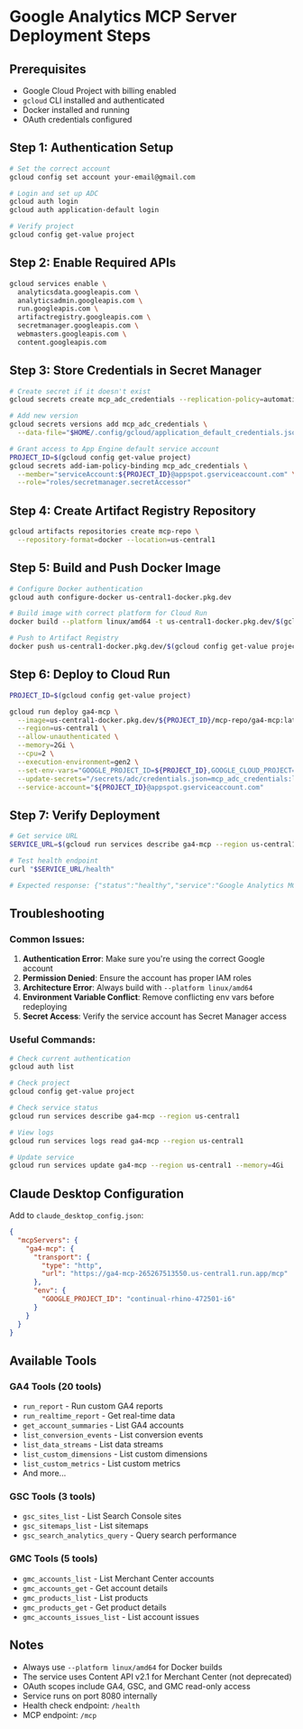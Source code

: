 # Google Analytics MCP Server Deployment Steps

## Prerequisites
- Google Cloud Project with billing enabled
- `gcloud` CLI installed and authenticated
- Docker installed and running
- OAuth credentials configured

## Step 1: Authentication Setup
```bash
# Set the correct account
gcloud config set account your-email@gmail.com

# Login and set up ADC
gcloud auth login
gcloud auth application-default login

# Verify project
gcloud config get-value project
```

## Step 2: Enable Required APIs
```bash
gcloud services enable \
  analyticsdata.googleapis.com \
  analyticsadmin.googleapis.com \
  run.googleapis.com \
  artifactregistry.googleapis.com \
  secretmanager.googleapis.com \
  webmasters.googleapis.com \
  content.googleapis.com
```

## Step 3: Store Credentials in Secret Manager
```bash
# Create secret if it doesn't exist
gcloud secrets create mcp_adc_credentials --replication-policy=automatic

# Add new version
gcloud secrets versions add mcp_adc_credentials \
  --data-file="$HOME/.config/gcloud/application_default_credentials.json"

# Grant access to App Engine default service account
PROJECT_ID=$(gcloud config get-value project)
gcloud secrets add-iam-policy-binding mcp_adc_credentials \
  --member="serviceAccount:${PROJECT_ID}@appspot.gserviceaccount.com" \
  --role="roles/secretmanager.secretAccessor"
```

## Step 4: Create Artifact Registry Repository
```bash
gcloud artifacts repositories create mcp-repo \
  --repository-format=docker --location=us-central1
```

## Step 5: Build and Push Docker Image
```bash
# Configure Docker authentication
gcloud auth configure-docker us-central1-docker.pkg.dev

# Build image with correct platform for Cloud Run
docker build --platform linux/amd64 -t us-central1-docker.pkg.dev/$(gcloud config get-value project)/mcp-repo/ga4-mcp:latest .

# Push to Artifact Registry
docker push us-central1-docker.pkg.dev/$(gcloud config get-value project)/mcp-repo/ga4-mcp:latest
```

## Step 6: Deploy to Cloud Run
```bash
PROJECT_ID=$(gcloud config get-value project)

gcloud run deploy ga4-mcp \
  --image=us-central1-docker.pkg.dev/${PROJECT_ID}/mcp-repo/ga4-mcp:latest \
  --region=us-central1 \
  --allow-unauthenticated \
  --memory=2Gi \
  --cpu=2 \
  --execution-environment=gen2 \
  --set-env-vars="GOOGLE_PROJECT_ID=${PROJECT_ID},GOOGLE_CLOUD_PROJECT=${PROJECT_ID}" \
  --update-secrets="/secrets/adc/credentials.json=mcp_adc_credentials:latest" \
  --service-account="${PROJECT_ID}@appspot.gserviceaccount.com"
```

## Step 7: Verify Deployment
```bash
# Get service URL
SERVICE_URL=$(gcloud run services describe ga4-mcp --region us-central1 --format='value(status.url)')

# Test health endpoint
curl "$SERVICE_URL/health"

# Expected response: {"status":"healthy","service":"Google Analytics MCP Server"}
```

## Troubleshooting

### Common Issues:

1. **Authentication Error**: Make sure you're using the correct Google account
2. **Permission Denied**: Ensure the account has proper IAM roles
3. **Architecture Error**: Always build with `--platform linux/amd64`
4. **Environment Variable Conflict**: Remove conflicting env vars before redeploying
5. **Secret Access**: Verify the service account has Secret Manager access

### Useful Commands:

```bash
# Check current authentication
gcloud auth list

# Check project
gcloud config get-value project

# Check service status
gcloud run services describe ga4-mcp --region us-central1

# View logs
gcloud run services logs read ga4-mcp --region us-central1

# Update service
gcloud run services update ga4-mcp --region us-central1 --memory=4Gi
```

## Claude Desktop Configuration

Add to `claude_desktop_config.json`:

```json
{
  "mcpServers": {
    "ga4-mcp": {
      "transport": {
        "type": "http",
        "url": "https://ga4-mcp-265267513550.us-central1.run.app/mcp"
      },
      "env": {
        "GOOGLE_PROJECT_ID": "continual-rhino-472501-i6"
      }
    }
  }
}
```

## Available Tools

### GA4 Tools (20 tools)
- `run_report` - Run custom GA4 reports
- `run_realtime_report` - Get real-time data
- `get_account_summaries` - List GA4 accounts
- `list_conversion_events` - List conversion events
- `list_data_streams` - List data streams
- `list_custom_dimensions` - List custom dimensions
- `list_custom_metrics` - List custom metrics
- And more...

### GSC Tools (3 tools)
- `gsc_sites_list` - List Search Console sites
- `gsc_sitemaps_list` - List sitemaps
- `gsc_search_analytics_query` - Query search performance

### GMC Tools (5 tools)
- `gmc_accounts_list` - List Merchant Center accounts
- `gmc_accounts_get` - Get account details
- `gmc_products_list` - List products
- `gmc_products_get` - Get product details
- `gmc_accounts_issues_list` - List account issues

## Notes
- Always use `--platform linux/amd64` for Docker builds
- The service uses Content API v2.1 for Merchant Center (not deprecated)
- OAuth scopes include GA4, GSC, and GMC read-only access
- Service runs on port 8080 internally
- Health check endpoint: `/health`
- MCP endpoint: `/mcp`
